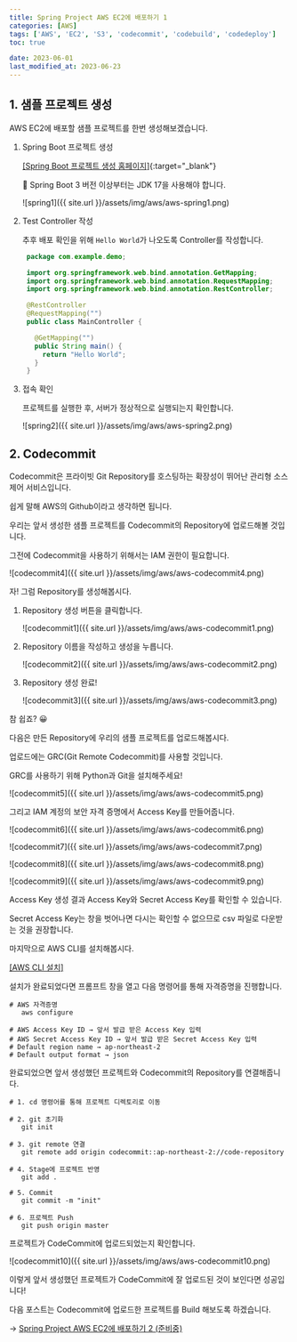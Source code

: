 ```yaml
---
title: Spring Project AWS EC2에 배포하기 1
categories: [AWS]
tags: ['AWS', 'EC2', 'S3', 'codecommit', 'codebuild', 'codedeploy']
toc: true

date: 2023-06-01
last_modified_at: 2023-06-23
---
```


## 1. 샘플 프로젝트 생성

AWS EC2에 배포할 샘플 프로젝트를 한번 생성해보겠습니다.

1. Spring Boot 프로젝트 생성

   [[Spring Boot 프로젝트 생성 홈페이지]](https://start.spring.io/){:target="_blank"}

   🔔 Spring Boot 3 버전 이상부터는 JDK 17을 사용해야 합니다.

   ![spring1]({{ site.url }}/assets/img/aws/aws-spring1.png)

2. Test Controller 작성

   추후 배포 확인을 위해 `Hello World`가 나오도록 Controller를 작성합니다.

   ```java
    package com.example.demo;

    import org.springframework.web.bind.annotation.GetMapping;
    import org.springframework.web.bind.annotation.RequestMapping;
    import org.springframework.web.bind.annotation.RestController;

    @RestController
    @RequestMapping("")
    public class MainController {

      @GetMapping("")
      public String main() {
        return "Hello World";
      }
    }
   ```

3. 접속 확인

   프로젝트를 실행한 후, 서버가 정상적으로 실행되는지 확인합니다.

   ![spring2]({{ site.url }}/assets/img/aws/aws-spring2.png)   

## 2. Codecommit

Codecommit은 프라이빗 Git Repository를 호스팅하는 확장성이 뛰어난 관리형 소스 제어 서비스입니다.

쉽게 말해 AWS의 Github이라고 생각하면 됩니다.

우리는 앞서 생성한 샘플 프로젝트를 Codecommit의 Repository에 업로드해볼 것입니다.

그전에 Codecommit을 사용하기 위해서는 IAM 권한이 필요합니다.

![codecommit4]({{ site.url }}/assets/img/aws/aws-codecommit4.png)

자! 그럼 Repository를 생성해봅시다.

1. Repository 생성 버튼을 클릭합니다.

   ![codecommit1]({{ site.url }}/assets/img/aws/aws-codecommit1.png)

2. Repository 이름을 작성하고 생성을 누릅니다.

   ![codecommit2]({{ site.url }}/assets/img/aws/aws-codecommit2.png)

3. Repository 생성 완료!

   ![codecommit3]({{ site.url }}/assets/img/aws/aws-codecommit3.png)

참 쉽죠? 😀

다음은 만든 Repository에 우리의 샘플 프로젝트를 업로드해봅시다.

업로드에는 GRC(Git Remote Codecommit)를 사용할 것입니다.

GRC를 사용하기 위해 Python과 Git을 설치해주세요!

![codecommit5]({{ site.url }}/assets/img/aws/aws-codecommit5.png)

그리고 IAM 계정의 보안 자격 증명에서 Access Key를 만들어줍니다.

![codecommit6]({{ site.url }}/assets/img/aws/aws-codecommit6.png)

![codecommit7]({{ site.url }}/assets/img/aws/aws-codecommit7.png)

![codecommit8]({{ site.url }}/assets/img/aws/aws-codecommit8.png)

![codecommit9]({{ site.url }}/assets/img/aws/aws-codecommit9.png)

Access Key 생성 결과 Access Key와 Secret Access Key를 확인할 수 있습니다.

Secret Access Key는 창을 벗어나면 다시는 확인할 수 없으므로 csv 파일로 다운받는 것을 권장합니다.

마지막으로 AWS CLI를 설치해봅시다.

[[AWS CLI 설치]](https://awscli.amazonaws.com/AWSCLIV2.msi)

설치가 완료되었다면 프롬프트 창을 열고 다음 명령어를 통해 자격증명을 진행합니다.

```shell
# AWS 자격증명
   aws configure

# AWS Access Key ID → 앞서 발급 받은 Access Key 입력
# AWS Secret Access Key ID → 앞서 발급 받은 Secret Access Key 입력
# Default region name → ap-northeast-2
# Default output format → json
```

완료되었으면 앞서 생성했던 프로젝트와 Codecommit의 Repository를 연결해줍니다.

```shell
# 1. cd 명령어를 통해 프로젝트 디렉토리로 이동

# 2. git 초기화
   git init

# 3. git remote 연결
   git remote add origin codecommit::ap-northeast-2://code-repository

# 4. Stage에 프로젝트 반영
   git add .

# 5. Commit
   git commit -m "init"

# 6. 프로젝트 Push
   git push origin master
```

프로젝트가 CodeCommit에 업로드되었는지 확인합니다.

![codecommit10]({{ site.url }}/assets/img/aws/aws-codecommit10.png)

이렇게 앞서 생성했던 프로젝트가 CodeCommit에 잘 업로드된 것이 보인다면 성공입니다!

다음 포스트는 Codecommit에 업로드한 프로젝트를 Build 해보도록 하겠습니다.

→ [Spring Project AWS EC2에 배포하기 2 (준비중)]()